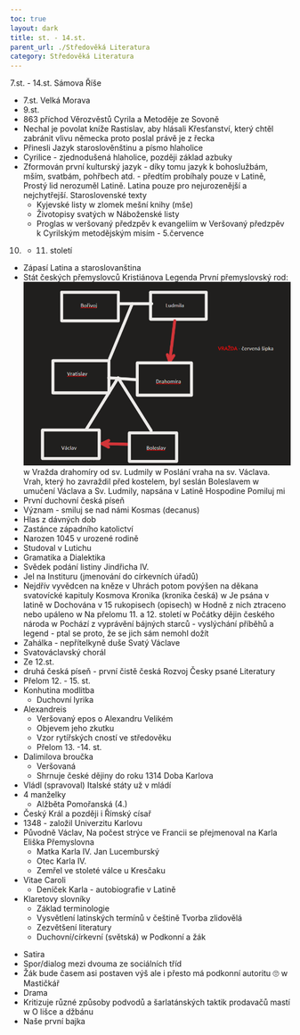 ```yaml
---
toc: true
layout: dark
title: st. - 14.st. 
parent_url: ./Středověká Literatura 
category: Středověká Literatura 
---
```

7.st. - 14.st.
Sámova Říše
* 7.st.
Velká Morava
* 9.st.
* 863 příchod Věrozvěstů Cyrila a Metoděje ze Sovoně
* Nechal je povolat kníže Rastislav, aby hlásali Křesťanství, který chtěl zabránit vlivu německa proto poslal právě je z řecka
* Přinesli Jazyk staroslověnštinu a písmo hlaholice
* Cyrilice - zjednodušená hlaholice, později základ azbuky
* Zformován první kulturský jazyk - díky tomu jazyk k bohoslužbám, mším, svatbám, pohřbech atd. - předtím probíhaly pouze v Latině, Prostý lid nerozuměl Latině. Latina pouze pro nejurozenější a nejchytřejší.
Staroslovenské texty
  * Kyjevské listy
w zlomek mešní knihy (mše)
  * Životopisy svatých
w Náboženské listy
  * Proglas
w veršovaný předzpěv k evangeliím
w Veršovaný předzpěv k Cyrilským metodějským misím - 5.července
10. - 11. století
  * Zápasí Latina a staroslovanština
  * Stát českých přemyslovců
Kristiánova Legenda
První přemyslovský rod:
![](20230213091942.png)  
w Vražda drahomíry od sv. Ludmily
w Poslání vraha na sv. Václava. Vrah, který ho zavraždil před kostelem, byl seslán Boleslavem
w umučení Václava a Sv. Ludmily, napsána v Latině
Hospodine Pomiluj mi
  * První duchovní česká píseň
  * Význam - smiluj se nad námi
Kosmas (decanus)
  * Hlas z dávných dob
  * Zastánce západního katolictví
  * Narozen 1045 v urozené rodině
  * Studoval v Lutichu
  * Gramatika a Dialektika
  * Svědek podání listiny Jindřicha IV.
  * Jel na Instituru (jmenování do církevních úřadů)
  * Nejdřív vyvědcen na kněze v Uhrách potom povýšen na děkana svatovícké kapituly
Kosmova Kronika (kronika česká)
w Je psána v latině
w Dochována v 15 rukopisech (opisech)
w Hodně z nich ztraceno nebo upáleno
w Na přelomu 11. a 12. století
w Počátky dějin českého národa
w Pochází z vyprávění bájných starců - vyslýchání příběhů a legend - ptal se proto, že se jich sám nemohl dožít
  * Zahálka - nepřítelkyně duše
Svatý Václave
  * Svatováclavský chorál
  * Ze 12.st.
  * druhá česká píseň - první čistě česká
Rozvoj Česky psané Literatury
* Přelom 12. - 15. st.
* Konhutina modlitba
  * Duchovní lyrika
* Alexandreis
  * Veršovaný epos o Alexandru Velikém
  * Objevem jeho zkutku
  * Vzor rytířských cností ve středověku
  * Přelom 13. -14. st.
* Dalimilova broučka 
  * Veršovaná
  * Shrnuje české dějiny do roku 1314
Doba Karlova
* Vládl (spravoval) Italské státy už v mládí
* 4 manželky
  * Alžběta Pomořanská (4.)
* Český Král a později i Římský císař
* 1348 - založil Univerzitu Karlovu
* Původně Václav, Na počest strýce ve Francii se přejmenoval na Karla
Eliška Přemyslovna
  * Matka Karla IV.
Jan Lucemburský
  * Otec Karla IV.
  * Zemřel ve stoleté válce u Kresčaku
* Vitae Caroli
  * Deníček Karla - autobiografie v Latině
* Klaretovy slovníky
  * Základ terminologie
  * Vysvětlení latinských termínů v češtině
Tvorba zlidovělá
  * Zezvětšení literatury
  * Duchovní/církevní (světská)
w Podkonní a žák
- Satira
- Spor/dialog mezi dvouma ze sociálních tříd
- Žák bude časem asi postaven výš ale i přesto má podkonní autoritu 🙄
w Mastičkář
- Drama
- Kritizuje různé způsoby podvodů a šarlatánských taktik prodavačů mastí
w O lišce a džbánu
- Naše první bajka
